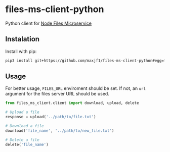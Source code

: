 # files-ms-client-python

Python client for [Node Files Microservice](https://github.com/maxjf1/node-files-microservice)

## Instalation

Install with pip:

```bash
pip3 install git+https://github.com/maxjf1/files-ms-client-python#egg=files-ms-client-python
```

## Usage

For better usage, `FILES_URL` enviroment should be set. 
If not, an `url` argument for the files server URL should be used.

```python
from files_ms_client.client import download, upload, delete

# Upload a file
response = upload('../path/to/file.txt')

# Download a file
download('file_name', '../path/to/new_file.txt')

# Delete a file
delete('file_name')
```

